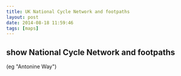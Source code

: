 ```yaml
---
title: UK National Cycle Network and footpaths
layout: post
date: 2014-08-18 11:59:46
tags: [maps]
---
```

## show National Cycle Network and footpaths

(eg "Antonine Way")

